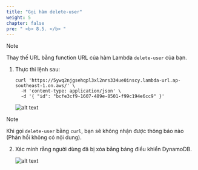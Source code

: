 ```yaml
---
title: "Gọi hàm delete-user"
weight: 5
chapter: false
pre: " <b> 8.5. </b> "
---
```


> [!NOTE]
> Thay thế URL bằng function URL của hàm Lambda `delete-user` của bạn.

1. Thực thi lệnh sau:

   ```shell
   curl 'https://5ywq2njgsehqpl3xl2nrs334ue0inscy.lambda-url.ap-southeast-1.on.aws/' \
     -H 'content-type: application/json' \
     -d '{ "id": "bcfe3cf9-1607-489e-8501-f99c194e6cc9" }'
   ```

   ![alt text](/images/workshop-1/lambda-invoke-with-curl--delete-user.jpg)

> [!NOTE]
> Khi gọi `delete-user` bằng `curl`, bạn sẽ không nhận được thông báo nào (Phản hồi không có nội dung).

2. Xác minh rằng người dùng đã bị xóa bằng bảng điều khiển DynamoDB.

   ![alt text](/images/workshop-1/lambda-invoke-with-curl--delete-user-verify.jpg)
